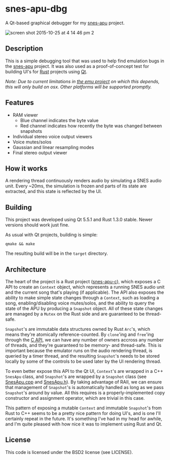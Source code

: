 # snes-apu-dbg
A Qt-based graphical debugger for my [snes-apu](https://github.com/emu-rs/snes-apu) project.

![screen shot 2015-10-25 at 4 14 46 pm 2](https://cloud.githubusercontent.com/assets/3166056/10718610/bf77b716-7b34-11e5-8765-01a2ff6f4d49.png)

## Description
This is a simple debugging tool that was used to help find emulation bugs in the [snes-apu](https://github.com/emu-rs/snes-apu) project.
It was also used as a proof-of-concept test for building UI's for [Rust](https://www.rust-lang.org) projects using [Qt](http://www.qt.io).

_Note: Due to current limitations in [the emu project](https://github.com/emu-rs/emu) on which this depends, this
will only build on osx. Other platforms will be supported promptly._

## Features
- RAM viewer
  - Blue channel indicates the byte value
  - Red channel indicates how recently the byte was changed between snapshots
- Individual stereo voice output viewers
- Voice mutes/solos
- Gaussian and linear resampling modes
- Final stereo output viewer

## How it works
A rendering thread continuously renders audio by simulating a SNES audio unit. Every ~20ms, the simulation is frozen and parts
of its state are extracted, and this state is reflected by the UI.

## Building
This project was developed using Qt 5.5.1 and Rust 1.3.0 stable. Newer versions should work just fine.

As usual with Qt projects, building is simple:

`qmake && make`

The resulting build will be in the `target` directory.

## Architecture
The heart of the project is a Rust project ([snes-apu-c](https://github.com/yupferris/snes-apu-dbg/tree/master/snes-apu-c)), which
exposes a C API to create an `Context` object, which represents a running SNES audio unit and the current song that's playing
(if applicable). The API also exposes the ability to make simple state changes through a `Context`, such as loading a song,
enabling/disabling voice mutes/solos, and the ability to query the state of the APU by producing a `Snapshot` object. All of these
state changes are managed by a `Mutex` on the Rust side and are guaranteed to be thread-safe.

`Snapshot`'s are immutable data structures owned by Rust `Arc`'s, which means they're atomically reference-counted. By `clone`'ing
and `free`'ing through the [C API](https://github.com/yupferris/snes-apu-dbg/blob/master/snes_apu_c.h), we can have any number of
owners accross any number of threads, and they're guaranteed to be memory- and thread-safe. This is important because the emulator
runs on the audio rendering thread, is queried by a timer thread, and the resulting `Snapshot`'s needs to be stored locally by some
of the controls to be used later by the UI rendering thread.

To even better expose this API to the Qt UI, `Context`'s are wrapped in a C++ `SnesApu` class, and `Snapshot`'s are wrapped
by a `Snapshot` class (see [SnesApu.cpp](https://github.com/yupferris/snes-apu-dbg/blob/master/SnesApu.cpp) and
[SnesApu.h](https://github.com/yupferris/snes-apu-dbg/blob/master/SnesApu.h)). By taking advantage of RAII, we can ensure that
management of `Snapshot`'s is automatically handled as long as we pass `Snapshot`'s around by value. All this requires is a
properly-implemented copy constructor and assignment operator, which are trivial in this case.

This pattern of exposing a mutable `Context` and immutable `Snapshot`'s from Rust to C++ seems to be a pretty nice pattern for
doing UI's, and is one I'll certainly repeat in the future. It's something I've had in my head for awhile, and I'm quite pleased
with how nice it was to implement using Rust and Qt.

## License
This code is licensed under the BSD2 license (see LICENSE).
